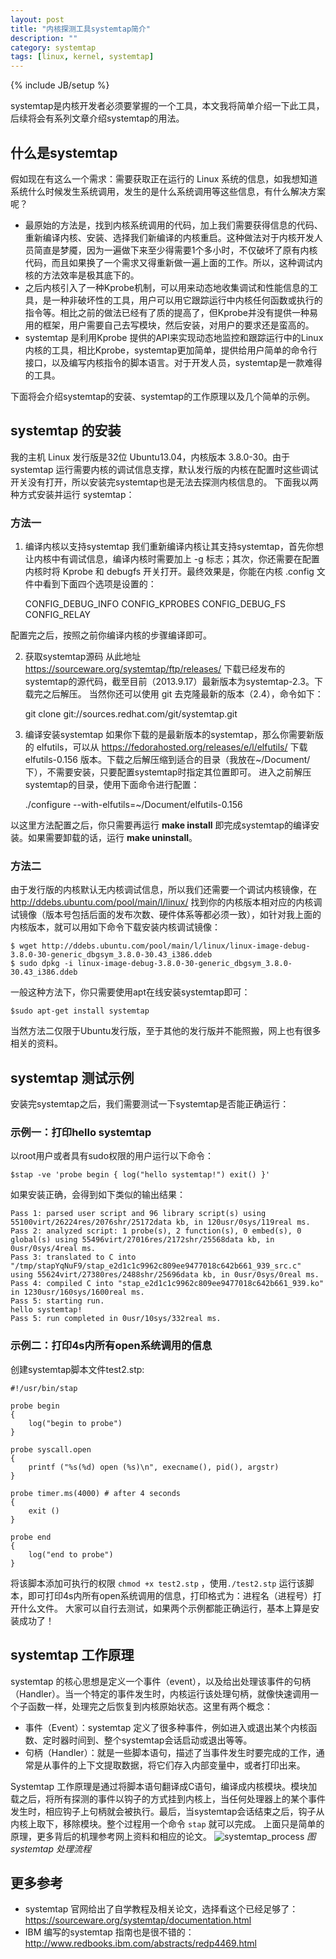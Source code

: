 ```yaml
---
layout: post
title: "内核探测工具systemtap简介"
description: ""
category: systemtap 
tags: [linux, kernel, systemtap]
---
```


{% include JB/setup %}

systemtap是内核开发者必须要掌握的一个工具，本文我将简单介绍一下此工具，后续将会有系列文章介绍systemtap的用法。

## 什么是systemtap ##
假如现在有这么一个需求：需要获取正在运行的 Linux 系统的信息，如我想知道系统什么时候发生系统调用，发生的是什么系统调用等这些信息，有什么解决方案呢？

* 最原始的方法是，找到内核系统调用的代码，加上我们需要获得信息的代码、重新编译内核、安装、选择我们新编译的内核重启。这种做法对于内核开发人员简直是梦魇，因为一遍做下来至少得需要1个多小时，不仅破坏了原有内核代码，而且如果换了一个需求又得重新做一遍上面的工作。所以，这种调试内核的方法效率是极其底下的。
* 之后内核引入了一种Kprobe机制，可以用来动态地收集调试和性能信息的工具，是一种非破坏性的工具，用户可以用它跟踪运行中内核任何函数或执行的指令等。相比之前的做法已经有了质的提高了，但Kprobe并没有提供一种易用的框架，用户需要自己去写模块，然后安装，对用户的要求还是蛮高的。
* systemtap 是利用Kprobe 提供的API来实现动态地监控和跟踪运行中的Linux内核的工具，相比Kprobe，systemtap更加简单，提供给用户简单的命令行接口，以及编写内核指令的脚本语言。对于开发人员，systemtap是一款难得的工具。

下面将会介绍systemtap的安装、systemtap的工作原理以及几个简单的示例。


## systemtap 的安装
我的主机 Linux 发行版是32位 Ubuntu13.04，内核版本 3.8.0-30。由于 systemtap 运行需要内核的调试信息支撑，默认发行版的内核在配置时这些调试开关没有打开，所以安装完systemtap也是无法去探测内核信息的。
下面我以两种方式安装并运行 systemtap：
### 方法一

1. 编译内核以支持systemtap
我们重新编译内核让其支持systemtap，首先你想让内核中有调试信息，编译内核时需要加上 -g 标志；其次，你还需要在配置内核时将 Kprobe 和 debugfs 开关打开。最终效果是，你能在内核 .config 文件中看到下面四个选项是设置的：

	CONFIG_DEBUG_INFO
	CONFIG_KPROBES
	CONFIG_DEBUG_FS
	CONFIG_RELAY

配置完之后，按照之前你编译内核的步骤编译即可。


2. 获取systemtap源码
从此地址 https://sourceware.org/systemtap/ftp/releases/ 下载已经发布的systemtap的源代码，截至目前（2013.9.17）最新版本为systemtap-2.3。下载完之后解压。
当然你还可以使用 git 去克隆最新的版本（2.4），命令如下：

	git clone git://sources.redhat.com/git/systemtap.git


3. 编译安装systemtap
如果你下载的是最新版本的systemtap，那么你需要新版的 elfutils，可以从 https://fedorahosted.org/releases/e/l/elfutils/ 下载elfutils-0.156 版本。下载之后解压缩到适合的目录（我放在~/Document/ 下），不需要安装，只要配置systemtap时指定其位置即可。
进入之前解压systemtap的目录，使用下面命令进行配置：

	 ./configure --with-elfutils=~/Document/elfutils-0.156

以这里方法配置之后，你只需要再运行 **make install** 即完成systemtap的编译安装。如果需要卸载的话，运行 **make uninstall**。

### 方法二
由于发行版的内核默认无内核调试信息，所以我们还需要一个调试内核镜像，在 http://ddebs.ubuntu.com/pool/main/l/linux/ 找到你的内核版本相对应的内核调试镜像（版本号包括后面的发布次数、硬件体系等都必须一致），如针对我上面的内核版本，就可以用如下命令下载安装内核调试镜像：

	$ wget http://ddebs.ubuntu.com/pool/main/l/linux/linux-image-debug-3.8.0-30-generic_dbgsym_3.8.0-30.43_i386.ddeb
	$ sudo dpkg -i linux-image-debug-3.8.0-30-generic_dbgsym_3.8.0-30.43_i386.ddeb

一般这种方法下，你只需要使用apt在线安装systemtap即可：

	$sudo apt-get install systemtap

当然方法二仅限于Ubuntu发行版，至于其他的发行版并不能照搬，网上也有很多相关的资料。

## systemtap 测试示例
安装完systemtap之后，我们需要测试一下systemtap是否能正确运行：
### 示例一：打印hello systemtap
以root用户或者具有sudo权限的用户运行以下命令：

	$stap -ve 'probe begin { log("hello systemtap!") exit() }'

如果安装正确，会得到如下类似的输出结果：

	Pass 1: parsed user script and 96 library script(s) using 55100virt/26224res/2076shr/25172data kb, in 120usr/0sys/119real ms.
	Pass 2: analyzed script: 1 probe(s), 2 function(s), 0 embed(s), 0 global(s) using 55496virt/27016res/2172shr/25568data kb, in 0usr/0sys/4real ms.
	Pass 3: translated to C into "/tmp/stapYqNuF9/stap_e2d1c1c9962c809ee9477018c642b661_939_src.c" using 55624virt/27380res/2488shr/25696data kb, in 0usr/0sys/0real ms.
	Pass 4: compiled C into "stap_e2d1c1c9962c809ee9477018c642b661_939.ko" in 1230usr/160sys/1600real ms.
	Pass 5: starting run.
	hello systemtap!
	Pass 5: run completed in 0usr/10sys/332real ms.


### 示例二：打印4s内所有open系统调用的信息

创建systemtap脚本文件test2.stp:

	#!/usr/bin/stap
	
	probe begin 
	{
		log("begin to probe")
	}
	
	probe syscall.open
	{
		printf ("%s(%d) open (%s)\n", execname(), pid(), argstr)
	}
	
	probe timer.ms(4000) # after 4 seconds
	{
		exit ()
	}
	
	probe end
	{
		log("end to probe")
	}

将该脚本添加可执行的权限 `chmod +x test2.stp` ，使用`./test2.stp` 运行该脚本，即可打印4s内所有open系统调用的信息，打印格式为：进程名（进程号）打开什么文件。
大家可以自行去测试，如果两个示例都能正确运行，基本上算是安装成功了！

## systemtap 工作原理
systemtap 的核心思想是定义一个事件（event），以及给出处理该事件的句柄（Handler）。当一个特定的事件发生时，内核运行该处理句柄，就像快速调用一个子函数一样，处理完之后恢复到内核原始状态。这里有两个概念：

* 事件（Event）：systemtap 定义了很多种事件，例如进入或退出某个内核函数、定时器时间到、整个systemtap会话启动或退出等等。
* 句柄（Handler）：就是一些脚本语句，描述了当事件发生时要完成的工作，通常是从事件的上下文提取数据，将它们存入内部变量中，或者打印出来。

Systemtap 工作原理是通过将脚本语句翻译成C语句，编译成内核模块。模块加载之后，将所有探测的事件以钩子的方式挂到内核上，当任何处理器上的某个事件发生时，相应钩子上句柄就会被执行。最后，当systemtap会话结束之后，钩子从内核上取下，移除模块。整个过程用一个命令 `stap` 就可以完成。
上面只是简单的原理，更多背后的机理参考网上资料和相应的论文。
![systemtap_process](https://f.cloud.github.com/assets/3265880/1155092/52fbf1d6-1f62-11e3-943e-f6af450de7bf.png)
*图  systemtap 处理流程*


## 更多参考

* systemtap 官网给出了自学教程及相关论文，选择看这个已经足够了： https://sourceware.org/systemtap/documentation.html
* IBM 编写的systemtap 指南也是很不错的： http://www.redbooks.ibm.com/abstracts/redp4469.html

